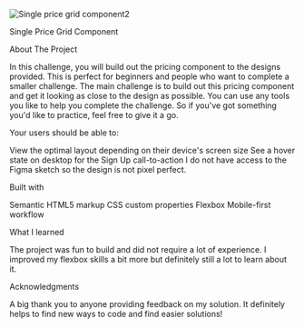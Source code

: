 ![Single price grid component2](https://github.com/Meetkamal256/Frontend-Mentor-Challenges/assets/104779844/e2434915-1d9b-4dab-aab3-d44ca2e83da9)

Single Price Grid Component

About The Project

In this challenge, you will build out the pricing component to the designs provided. This is perfect for beginners and people who want to complete a smaller challenge. The main challenge is to build out this pricing component and get it looking as close to the design as possible. You can use any tools you like to help you complete the challenge. So if you've got something you'd like to practice, feel free to give it a go.

Your users should be able to:

View the optimal layout depending on their device's screen size
See a hover state on desktop for the Sign Up call-to-action
I do not have access to the Figma sketch so the design is not pixel perfect.

Built with

Semantic HTML5 markup
CSS custom properties
Flexbox
Mobile-first workflow

What I learned

The project was fun to build and did not require a lot of experience. I improved my flexbox skills a bit more but definitely still a lot to learn about it. 

Acknowledgments

A big thank you to anyone providing feedback on my solution. It definitely helps to find new ways to code and find easier solutions!